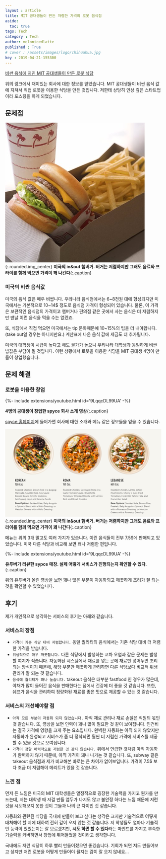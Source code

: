 ```yaml
---
layout : article
title: MIT 공대생들이 만든 저렴한 가격의 로봇 음식점
aside:
  toc: true
tags: Tech
category : Tech
author: melonicedlatte
published : True
# cover : /assets/images/logo/chihuahua.jpg
key : 2019-04-21-155300
---
```


[비싼 음식에 지친 MIT 공대생들이 만든 로봇 식당](https://toozajournal.tistory.com/817?fbclid=IwAR2wjvHKMxpVTnTEC2i6EucT7zpoJBRs6g0RkseyfAi34YCDEBFeu7XzTr4)

위의 링크에서 재미있는 회사에 대한 정보를 얻었습니다. MIT 공대생들이 비싼 음식 값에 지쳐서 직접 로봇을 이용한 식당을 만든 것입니다. 저한테 상당히 인상 깊은 스타트업이라 포스팅을 하게 되었습니다.

## 문제점

![Image](/assets/images/20190421/in-n-out-1.jpg){:.rounded.img_center}
**미국의 in&out 햄버거. 버거는 저렴하지만 그래도 음료와 프라이를 함께 먹으면 가격이 꽤 나간다**{:.caption}

### 미국의 비싼 음식값

미국의 음식 값은 매우 비쌉니다. 우리나라 음식점에서는 6~8천원 대에 형성되지만 미국에서는 기본적으로 10~14$ 정도로 음식점 가격이 형성되어 있습니다. 물론, 이 가격은 보편적인 음식점의 가격이고 햄버거나 편의점 같은 곳에서 사는 음식은 더 저렴하지만 맨날 이런 음식을 먹을 수는 없겠죠.

또, 식당에서 직접 먹으면 미국에서는 tip 문화때문에 10~15%의 팁을 더 내야합니다. (take out일 경우는 아니지만요.) 계산표에 나온 음식 값에 세금도 더 추가됩니다.

미국의 대학생이 시급이 높다고 해도 물가가 높으니 우리나라 대학생과 동일하게 비싼 밥값은 부담이 될 것입니다. 이런 상황에서 로봇을 이용한 식당을 MIT 공대생 4명이 만들어 창업했습니다.

## 문제 해결

### 로봇을 이용한 창업

<div>{%- include extensions/youtube.html id='9LqqcDL99UA' -%}</div>

**4명의 공대생이 창업한 spyce 회사 소개 영상**{:.caption}

[spyce 홈페이지](https://www.spyce.com/)에 들어가면 회사에 대한 소개와 메뉴 같은 정보들을 얻을 수 있습니다. 

![Image](/assets/images/20190421/spyce_menu.PNG){:.rounded.img_center}
**미국의 in&out 햄버거. 버거는 저렴하지만 그래도 음료와 프라이를 함께 먹으면 가격이 꽤 나간다**{:.caption}

메뉴는 위의 3개 말고도 여러 가지가 있습니다. 이런 음식들이 전부 7.5$에 판매되고 있었습니다. 미국 다른 식당과 비교해 보면 꽤나 저렴한 편입니다.

<div>{%- include extensions/youtube.html id='9LqqcDL99UA' -%}</div>

**유투버가 리뷰한 sypce 매장. 실제 어떻게 서비스가 진행되는지 확인할 수 있다.**{:.caption}

위의 유투버가 올린 영상을 보면 꽤나 많은 부분이 자동화되고 깨끗하게 조리가 잘 되는 것을 확인할 수 있었습니다.

## 후기

제가 개인적으로 생각하는 서비스의 후기는 아래와 같습니다.

### 서비스의 장점

- `가격이 기존 식당 대비 저렴합니다.` 동일 퀄리티의 음식에서는 기존 식당 대비 더 저렴한 가격을 받습니다.
- `위생적으로 매우 깨끗합니다.` 다른 식당에서 발생하는 교차 오염과 같은 문제는 발생할 여지가 적습니다. 자동화된 시스템에서 재료를 넣는 곳에 재료만 넣어두면 조리되는 방식이기 때문에, 해당 부분만 깨끗하게 관리하면 다른 식당보다 비교적 위생 관리가 잘 되는 것 같습니다.
- `음식에 퀄리티가 꽤나 높습니다.` takeout 음식은 대부분 fastfood 인 경우가 많은데, 야채가 많이 들어간 음식을 판매한다는 점에서 건강에 더 좋을 것 같습니다. 또한, 쉐프가 음식을 관리하여 정량화된 재료를 좋은 맛으로 제공할 수 있는 것 같습니다. 

### 서비스의 개선해야할 점

- `아직 모든 부분이 자동화 되지 않았습니다.` 아직 재료 관리나 재료 손질은 직원의 몫인 것 같습니다. 또, 영상을 보면 인력이 꽤나 많이 필요한 것 같이 보여집니다. 인건비는 결국 가격에 영향을 크게 주는 요소입니다. 완벽한 자동화는 아직 되지 않았지만 자동화가 완성되고 서비스가 좀 더 정착되면 훨씬 더 저렴한 가격에 서비스를 제공할 수 있을 것으로 보여집니다.
- `가격이 정말 매력적으로 저렴한 것 같지 않습니다.` 위에서 언급한 것처럼 아직 자동화가 완벽하지 않기 때문에, 아직 가격이 꽤나 나가는 것 같습니다. 또, subway 같은 takeout 음식점과 제가 비교해본 바로는 큰 차이가 없어보입니다. 가격이 7.5$ 보다 조금 더 저렴해야 메리트가 있을 것 같습니다.

### 느낀 점

먼저 든 느낌은 미국의 MIT 대학생들은 열정적으로 굉장한 기술력을 가지고 뭔가를 만드는데, 저는 대학생 때 저걸 만들 엄두가 나지도 않고 불안정 하다는 느낌 때문에 저런 것을 시도해보지 못한 것이 그들과 나의 큰 차이인 것 같습니다.

자동화와 관련된 식당을 국내에 만들어 보고 싶다는 생각은 크지만 기술적으로 어떻게 대처해야 할 지에 대하여 전혀 감이 오지 않는 것 같습니다. 저 학생들도 얼마나 기술적인 능력이 있었는지는 잘 모르겠지만, **시도 하면 할 수 있다**라는 마인드를 가지고 부족한 기술력을 커버하면서 창업에 뛰어들었을 것이라고 생각합니다.

국내에도 저런 식당이 하루 빨리 만들어졌으면 좋겠습니다. 기회가 되면 저도 만들어보고 싶지만 저런 로봇을 어떻게 만들어야 될지는 감이 잘 오지 않네요...